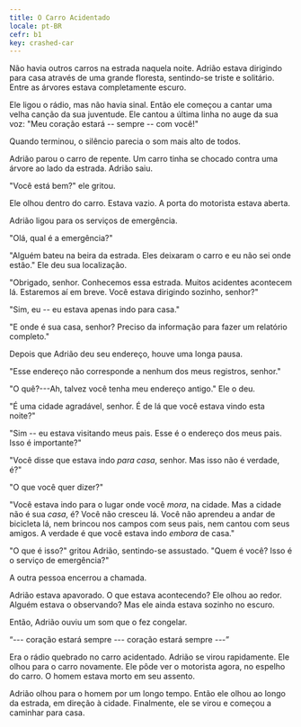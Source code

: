 ```yaml
---
title: O Carro Acidentado
locale: pt-BR
cefr: b1
key: crashed-car
---
```


Não havia outros carros na estrada naquela noite. Adrião estava dirigindo para casa através de uma grande floresta, sentindo-se triste e solitário. Entre as árvores estava completamente escuro.

Ele ligou o rádio, mas não havia sinal. Então ele começou a cantar uma velha canção da sua juventude. Ele cantou a última linha no auge da sua voz: "Meu coração estará -- sempre -- com você!"

Quando terminou, o silêncio parecia o som mais alto de todos.

Adrião parou o carro de repente. Um carro tinha se chocado contra uma árvore ao lado da estrada. Adrião saiu.

"Você está bem?" ele gritou.

Ele olhou dentro do carro. Estava vazio. A porta do motorista estava aberta.

Adrião ligou para os serviços de emergência.

"Olá, qual é a emergência?"

"Alguém bateu na beira da estrada. Eles deixaram o carro e eu não sei onde estão." Ele deu sua localização.

"Obrigado, senhor. Conhecemos essa estrada. Muitos acidentes acontecem lá. Estaremos aí em breve. Você estava dirigindo sozinho, senhor?"

"Sim, eu -- eu estava apenas indo para casa."

"E onde é sua casa, senhor? Preciso da informação para fazer um relatório completo."

Depois que Adrião deu seu endereço, houve uma longa pausa.

"Esse endereço não corresponde a nenhum dos meus registros, senhor."

"O quê?---Ah, talvez você tenha meu endereço antigo." Ele o deu.

"É uma cidade agradável, senhor. É de lá que você estava vindo esta noite?"

"Sim -- eu estava visitando meus pais. Esse é o endereço dos meus pais. Isso é importante?"

"Você disse que estava indo *para casa*, senhor. Mas isso não é verdade, é?"

"O que você quer dizer?"

"Você estava indo para o lugar onde você *mora*, na cidade. Mas a cidade não é sua *casa*, é? Você não cresceu lá. Você não aprendeu a andar de bicicleta lá, nem brincou nos campos com seus pais, nem cantou com seus amigos. A verdade é que você estava indo *embora* de casa."

"O que é isso?" gritou Adrião, sentindo-se assustado. "Quem é você? Isso é o serviço de emergência?"

A outra pessoa encerrou a chamada.

Adrião estava apavorado. O que estava acontecendo? Ele olhou ao redor. Alguém estava o observando? Mas ele ainda estava sozinho no escuro.

Então, Adrião ouviu um som que o fez congelar.

“--- coração estará sempre --- coração estará sempre ---”

Era o rádio quebrado no carro acidentado. Adrião se virou rapidamente. Ele olhou para o carro novamente. Ele pôde ver o motorista agora, no espelho do carro. O homem estava morto em seu assento.

Adrião olhou para o homem por um longo tempo. Então ele olhou ao longo da estrada, em direção à cidade. Finalmente, ele se virou e começou a caminhar para casa.